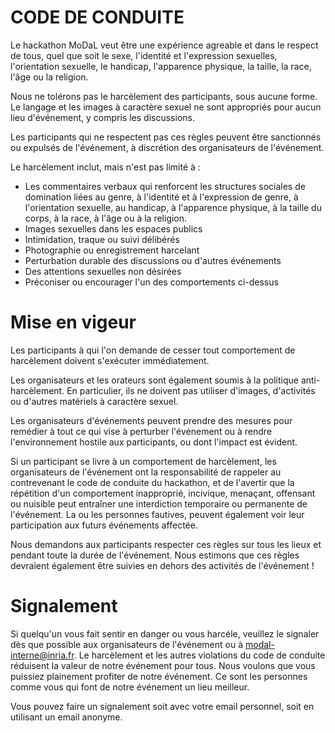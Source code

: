 # CODE DE CONDUITE

Le hackathon MoDaL veut être une expérience agreable et dans le respect de tous, quel que soit le sexe, l'identité et l'expression sexuelles, l'orientation sexuelle, le handicap, l'apparence physique, la taille, la race, l'âge ou la religion. 

Nous ne tolérons pas le harcèlement des participants, sous aucune forme. 
Le langage et les images à caractère sexuel ne sont appropriés pour aucun lieu d'événement, y compris les discussions. 

Les participants  qui ne respectent pas ces règles peuvent être sanctionnés ou expulsés de l'événement, à discrétion des organisateurs de l'événement.

Le harcèlement inclut, mais n'est pas limité à :

- Les commentaires verbaux qui renforcent les structures sociales de domination liées au genre, à l'identité et à l'expression de genre, à l'orientation sexuelle, au handicap, à l'apparence physique, à la taille du corps, à la race, à l'âge ou à la religion.
- Images sexuelles dans les espaces publics
- Intimidation, traque ou suivi délibérés
- Photographie ou enregistrement harcelant
- Perturbation durable des discussions ou d'autres événements
- Des attentions sexuelles non désirées
- Préconiser ou encourager l'un des comportements ci-dessus

# Mise en vigeur

Les participants à qui l'on demande de cesser tout comportement de harcèlement doivent s'exécuter immédiatement.

Les organisateurs et les orateurs sont également soumis à la politique anti-harcèlement. En particulier, ils ne doivent pas utiliser d'images, d'activités ou d'autres matériels à caractère sexuel.

Les organisateurs d'événements peuvent prendre des mesures pour remédier à tout ce qui vise à perturber l'événement ou à rendre l'environnement hostile aux participants, ou dont l'impact est évident.

Si un participant se livre à un comportement de harcèlement, les organisateurs de l'événement ont la responsabilité de rappeler au contrevenant le code de conduite du hackathon, et de l'avertir que la répétition d'un comportement inapproprié, incivique, menaçant, offensant ou nuisible peut entraîner une interdiction temporaire ou permanente de l'événement. La ou les personnes fautives, peuvent également voir leur participation aux futurs événements affectée.

Nous demandons aux participants respecter ces règles sur tous les lieux et pendant toute la durée de l'événement. Nous estimons que ces règles devraient également être suivies en dehors des activités de l'événement !

# Signalement

Si quelqu'un vous fait sentir en danger ou vous harcéle, veuillez le signaler dès que possible aux organisateurs de l'événement ou à [modal-interne@inria.fr](modal-interne@inria.fr). Le harcèlement et les autres violations du code de conduite réduisent la valeur de notre événement pour tous. 
Nous voulons que vous puissiez plainement profiter de notre événement. Ce sont les personnes comme vous qui font de notre événement un lieu meilleur.

Vous pouvez faire un signalement soit avec votre email personnel, soit en utilisant un email anonyme.
